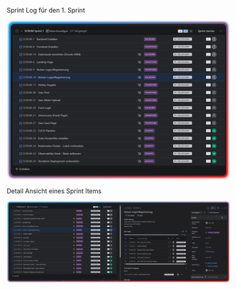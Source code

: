 Sprint Log für den 1. Sprint

![Sprint1](./images/Sprint1.png)

Detail Ansicht eines Sprint Items

![SprintDetail](./images/SprintTask1.png)